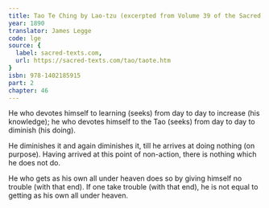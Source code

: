 ```yaml
---
title: Tao Te Ching by Lao-tzu (excerpted from Volume 39 of the Sacred Books of the East.)
year: 1890
translator: James Legge
code: lge
source: {
  label: sacred-texts.com,
  url: https://sacred-texts.com/tao/taote.htm
}
isbn: 978-1402185915
part: 2
chapter: 46
---
```

He who devotes himself to learning (seeks) from day to day to increase (his knowledge); he who devotes himself to the Tao (seeks) from day to day to diminish (his doing). 

He diminishes it and again diminishes it, till he arrives at doing nothing (on purpose). Having arrived at this point of non-action, there is nothing which he does not do. 

He who gets as his own all under heaven does so by giving himself no trouble (with that end). If one take trouble (with that end), he is not equal to getting as his own all under heaven.